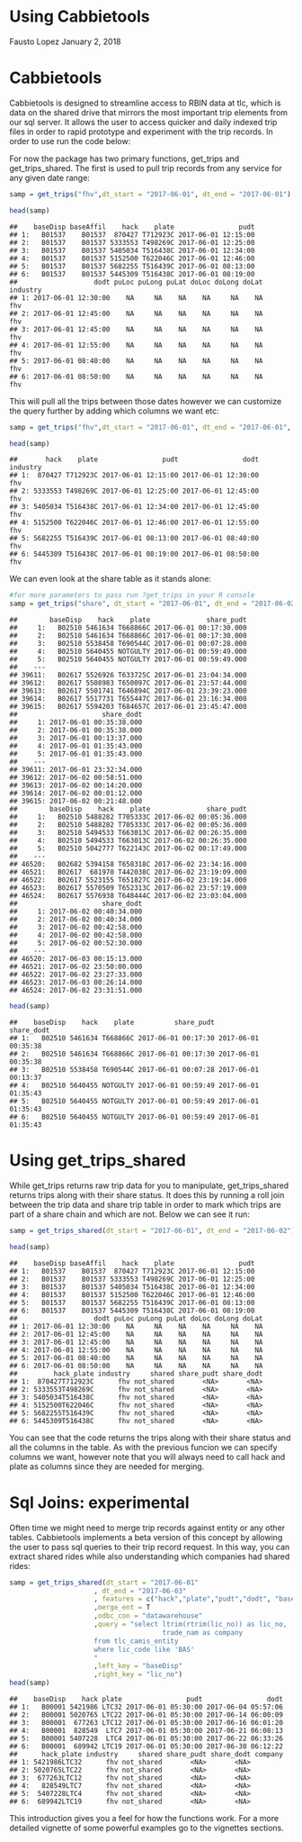 Using Cabbietools
================
Fausto Lopez
January 2, 2018

Cabbietools
===========

Cabbietools is designed to streamline access to RBIN data at tlc, which is data on the shared drive that mirrors the most important trip elements from our sql server. It allows the user to access quicker and daily indexed trip files in order to rapid prototype and experiment with the trip records. In order to use run the code below:

For now the package has two primary functions, get\_trips and get\_trips\_shared. The first is used to pull trip records from any service for any given date range:

``` r
samp = get_trips("fhv",dt_start = "2017-06-01", dt_end = "2017-06-01")

head(samp)
```

    ##    baseDisp baseAffil    hack    plate                pudt
    ## 1:   B01537    B01537  870427 T712923C 2017-06-01 12:15:00
    ## 2:   B01537    B01537 5333553 T498269C 2017-06-01 12:25:00
    ## 3:   B01537    B01537 5405034 T516438C 2017-06-01 12:34:00
    ## 4:   B01537    B01537 5152500 T622046C 2017-06-01 12:46:00
    ## 5:   B01537    B01537 5682255 T516439C 2017-06-01 08:13:00
    ## 6:   B01537    B01537 5445309 T516438C 2017-06-01 08:19:00
    ##                   dodt puLoc puLong puLat doLoc doLong doLat industry
    ## 1: 2017-06-01 12:30:00    NA     NA    NA    NA     NA    NA      fhv
    ## 2: 2017-06-01 12:45:00    NA     NA    NA    NA     NA    NA      fhv
    ## 3: 2017-06-01 12:45:00    NA     NA    NA    NA     NA    NA      fhv
    ## 4: 2017-06-01 12:55:00    NA     NA    NA    NA     NA    NA      fhv
    ## 5: 2017-06-01 08:40:00    NA     NA    NA    NA     NA    NA      fhv
    ## 6: 2017-06-01 08:50:00    NA     NA    NA    NA     NA    NA      fhv

This will pull all the trips between those dates however we can customize the query further by adding which columns we want etc:

``` r
samp = get_trips("fhv",dt_start = "2017-06-01", dt_end = "2017-06-01", features = c("hack","plate","pudt","dodt"))

head(samp)
```

    ##       hack    plate                pudt                dodt industry
    ## 1:  870427 T712923C 2017-06-01 12:15:00 2017-06-01 12:30:00      fhv
    ## 2: 5333553 T498269C 2017-06-01 12:25:00 2017-06-01 12:45:00      fhv
    ## 3: 5405034 T516438C 2017-06-01 12:34:00 2017-06-01 12:45:00      fhv
    ## 4: 5152500 T622046C 2017-06-01 12:46:00 2017-06-01 12:55:00      fhv
    ## 5: 5682255 T516439C 2017-06-01 08:13:00 2017-06-01 08:40:00      fhv
    ## 6: 5445309 T516438C 2017-06-01 08:19:00 2017-06-01 08:50:00      fhv

We can even look at the share table as it stands alone:

``` r
#for more parameters to pass run ?get_trips in your R console
samp = get_trips("share", dt_start = "2017-06-01", dt_end = "2017-06-02")
```

    ##        baseDisp    hack    plate              share_pudt
    ##     1:   B02510 5461634 T668866C 2017-06-01 00:17:30.000
    ##     2:   B02510 5461634 T668866C 2017-06-01 00:17:30.000
    ##     3:   B02510 5538458 T690544C 2017-06-01 00:07:28.000
    ##     4:   B02510 5640455 NOTGULTY 2017-06-01 00:59:49.000
    ##     5:   B02510 5640455 NOTGULTY 2017-06-01 00:59:49.000
    ##    ---                                                  
    ## 39611:   B02617 5526926 T633725C 2017-06-01 23:04:34.000
    ## 39612:   B02617 5508983 T650097C 2017-06-01 23:57:44.000
    ## 39613:   B02617 5501741 T646894C 2017-06-01 23:39:23.000
    ## 39614:   B02617 5517731 T655447C 2017-06-01 23:16:34.000
    ## 39615:   B02617 5594203 T684657C 2017-06-01 23:45:47.000
    ##                     share_dodt
    ##     1: 2017-06-01 00:35:38.000
    ##     2: 2017-06-01 00:35:38.000
    ##     3: 2017-06-01 00:13:37.000
    ##     4: 2017-06-01 01:35:43.000
    ##     5: 2017-06-01 01:35:43.000
    ##    ---                        
    ## 39611: 2017-06-01 23:32:34.000
    ## 39612: 2017-06-02 00:58:51.000
    ## 39613: 2017-06-02 00:14:20.000
    ## 39614: 2017-06-02 00:01:12.000
    ## 39615: 2017-06-02 00:21:48.000
    ##        baseDisp    hack    plate              share_pudt
    ##     1:   B02510 5488282 T705333C 2017-06-02 00:05:36.000
    ##     2:   B02510 5488282 T705333C 2017-06-02 00:05:36.000
    ##     3:   B02510 5494533 T663013C 2017-06-02 00:26:35.000
    ##     4:   B02510 5494533 T663013C 2017-06-02 00:26:35.000
    ##     5:   B02510 5042777 T622143C 2017-06-02 00:17:49.000
    ##    ---                                                  
    ## 46520:   B02682 5394158 T658318C 2017-06-02 23:34:16.000
    ## 46521:   B02617  681970 T442038C 2017-06-02 23:19:09.000
    ## 46522:   B02617 5523155 T651827C 2017-06-02 23:19:14.000
    ## 46523:   B02617 5570509 T652313C 2017-06-02 23:57:19.000
    ## 46524:   B02617 5576938 T648444C 2017-06-02 23:03:04.000
    ##                     share_dodt
    ##     1: 2017-06-02 00:40:34.000
    ##     2: 2017-06-02 00:40:34.000
    ##     3: 2017-06-02 00:42:58.000
    ##     4: 2017-06-02 00:42:58.000
    ##     5: 2017-06-02 00:52:30.000
    ##    ---                        
    ## 46520: 2017-06-03 00:15:13.000
    ## 46521: 2017-06-02 23:50:00.000
    ## 46522: 2017-06-02 23:27:33.000
    ## 46523: 2017-06-03 00:26:14.000
    ## 46524: 2017-06-02 23:31:51.000

``` r
head(samp)
```

    ##    baseDisp    hack    plate          share_pudt          share_dodt
    ## 1:   B02510 5461634 T668866C 2017-06-01 00:17:30 2017-06-01 00:35:38
    ## 2:   B02510 5461634 T668866C 2017-06-01 00:17:30 2017-06-01 00:35:38
    ## 3:   B02510 5538458 T690544C 2017-06-01 00:07:28 2017-06-01 00:13:37
    ## 4:   B02510 5640455 NOTGULTY 2017-06-01 00:59:49 2017-06-01 01:35:43
    ## 5:   B02510 5640455 NOTGULTY 2017-06-01 00:59:49 2017-06-01 01:35:43
    ## 6:   B02510 5640455 NOTGULTY 2017-06-01 00:59:49 2017-06-01 01:35:43

Using get\_trips\_shared
========================

While get\_trips returns raw trip data for you to manipulate, get\_trips\_shared returns trips along with their share status. It does this by running a roll join between the trip data and share trip table in order to mark which trips are part of a share chain and which are not. Below we can see it run:

``` r
samp = get_trips_shared(dt_start = "2017-06-01", dt_end = "2017-06-02")

head(samp)
```

    ##    baseDisp baseAffil    hack    plate                pudt
    ## 1:   B01537    B01537  870427 T712923C 2017-06-01 12:15:00
    ## 2:   B01537    B01537 5333553 T498269C 2017-06-01 12:25:00
    ## 3:   B01537    B01537 5405034 T516438C 2017-06-01 12:34:00
    ## 4:   B01537    B01537 5152500 T622046C 2017-06-01 12:46:00
    ## 5:   B01537    B01537 5682255 T516439C 2017-06-01 08:13:00
    ## 6:   B01537    B01537 5445309 T516438C 2017-06-01 08:19:00
    ##                   dodt puLoc puLong puLat doLoc doLong doLat
    ## 1: 2017-06-01 12:30:00    NA     NA    NA    NA     NA    NA
    ## 2: 2017-06-01 12:45:00    NA     NA    NA    NA     NA    NA
    ## 3: 2017-06-01 12:45:00    NA     NA    NA    NA     NA    NA
    ## 4: 2017-06-01 12:55:00    NA     NA    NA    NA     NA    NA
    ## 5: 2017-06-01 08:40:00    NA     NA    NA    NA     NA    NA
    ## 6: 2017-06-01 08:50:00    NA     NA    NA    NA     NA    NA
    ##         hack_plate industry     shared share_pudt share_dodt
    ## 1:  870427T712923C      fhv not_shared       <NA>       <NA>
    ## 2: 5333553T498269C      fhv not_shared       <NA>       <NA>
    ## 3: 5405034T516438C      fhv not_shared       <NA>       <NA>
    ## 4: 5152500T622046C      fhv not_shared       <NA>       <NA>
    ## 5: 5682255T516439C      fhv not_shared       <NA>       <NA>
    ## 6: 5445309T516438C      fhv not_shared       <NA>       <NA>

You can see that the code returns the trips along with their share status and all the columns in the table. As with the previous funcion we can specify columns we want, however note that you will always need to call hack and plate as columns since they are needed for merging.

Sql Joins: experimental
=======================

Often time we might need to merge trip records against entity or any other tables. Cabbietools implements a beta version of this concept by allowing the user to pass sql queries to their trip record request. In this way, you can extract shared rides while also understanding which companies had shared rides:

``` r
samp = get_trips_shared(dt_start = "2017-06-01"
                     , dt_end = "2017-06-03"
                     , features = c("hack","plate","pudt","dodt", "baseDisp")
                     ,merge_ent = T
                     ,odbc_con = "datawarehouse"
                     ,query = "select ltrim(rtrim(lic_no)) as lic_no,
                                      trade_nam as company
                     from tlc_camis_entity
                     where lic_code like 'BAS'
                     "
                     ,left_key = "baseDisp"
                     ,right_key = "lic_no")
head(samp)  
```

    ##    baseDisp    hack plate                pudt                dodt
    ## 1:   B00001 5421986 LTC32 2017-06-01 05:30:00 2017-06-04 05:57:06
    ## 2:   B00001 5020765 LTC22 2017-06-01 05:30:00 2017-06-14 06:00:09
    ## 3:   B00001  677263 LTC12 2017-06-01 05:30:00 2017-06-16 06:01:20
    ## 4:   B00001  828549  LTC7 2017-06-01 05:30:00 2017-06-21 06:08:13
    ## 5:   B00001 5407228  LTC4 2017-06-01 05:30:00 2017-06-22 06:33:26
    ## 6:   B00001  689942 LTC19 2017-06-01 05:30:00 2017-06-30 06:12:22
    ##      hack_plate industry     shared share_pudt share_dodt company
    ## 1: 5421986LTC32      fhv not_shared       <NA>       <NA>        
    ## 2: 5020765LTC22      fhv not_shared       <NA>       <NA>        
    ## 3:  677263LTC12      fhv not_shared       <NA>       <NA>        
    ## 4:   828549LTC7      fhv not_shared       <NA>       <NA>        
    ## 5:  5407228LTC4      fhv not_shared       <NA>       <NA>        
    ## 6:  689942LTC19      fhv not_shared       <NA>       <NA>

This introduction gives you a feel for how the functions work. For a more detailed vignette of some powerful examples go to the vignettes sections.

